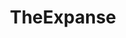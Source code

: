 ---
title: TheExpanse
crosslinks:
- IAmA
- LangBelta
- xkcd
- place
- space
- television
- videos
- keming
- askscience
- LifeProTips
- hatchery
- megalinks
- slavs_squatting
- jesuschristreddit
- Pxlsspace
- oddlyterrifying
- rpg
- aSongOfMemesAndRage
---